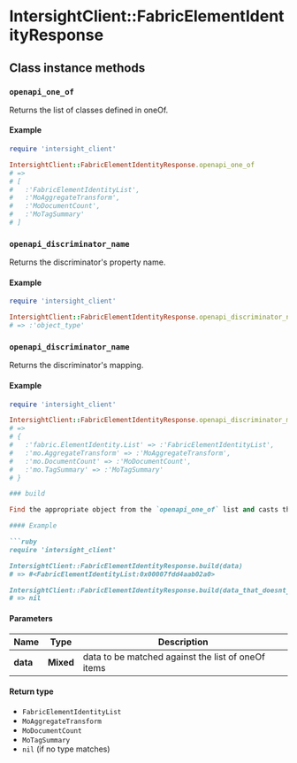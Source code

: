 # IntersightClient::FabricElementIdentityResponse

## Class instance methods

### `openapi_one_of`

Returns the list of classes defined in oneOf.

#### Example

```ruby
require 'intersight_client'

IntersightClient::FabricElementIdentityResponse.openapi_one_of
# =>
# [
#   :'FabricElementIdentityList',
#   :'MoAggregateTransform',
#   :'MoDocumentCount',
#   :'MoTagSummary'
# ]
```

### `openapi_discriminator_name`

Returns the discriminator's property name.

#### Example

```ruby
require 'intersight_client'

IntersightClient::FabricElementIdentityResponse.openapi_discriminator_name
# => :'object_type'
```

### `openapi_discriminator_name`

Returns the discriminator's mapping.

#### Example

```ruby
require 'intersight_client'

IntersightClient::FabricElementIdentityResponse.openapi_discriminator_mapping
# =>
# {
#   :'fabric.ElementIdentity.List' => :'FabricElementIdentityList',
#   :'mo.AggregateTransform' => :'MoAggregateTransform',
#   :'mo.DocumentCount' => :'MoDocumentCount',
#   :'mo.TagSummary' => :'MoTagSummary'
# }

### build

Find the appropriate object from the `openapi_one_of` list and casts the data into it.

#### Example

```ruby
require 'intersight_client'

IntersightClient::FabricElementIdentityResponse.build(data)
# => #<FabricElementIdentityList:0x00007fdd4aab02a0>

IntersightClient::FabricElementIdentityResponse.build(data_that_doesnt_match)
# => nil
```

#### Parameters

| Name | Type | Description |
| ---- | ---- | ----------- |
| **data** | **Mixed** | data to be matched against the list of oneOf items |

#### Return type

- `FabricElementIdentityList`
- `MoAggregateTransform`
- `MoDocumentCount`
- `MoTagSummary`
- `nil` (if no type matches)

